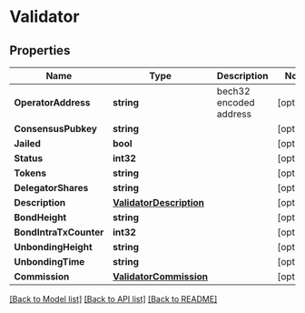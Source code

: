 # Validator

## Properties

Name | Type | Description | Notes
------------ | ------------- | ------------- | -------------
**OperatorAddress** | **string** | bech32 encoded address | [optional] 
**ConsensusPubkey** | **string** |  | [optional] 
**Jailed** | **bool** |  | [optional] 
**Status** | **int32** |  | [optional] 
**Tokens** | **string** |  | [optional] 
**DelegatorShares** | **string** |  | [optional] 
**Description** | [**ValidatorDescription**](Validator_description.md) |  | [optional] 
**BondHeight** | **string** |  | [optional] 
**BondIntraTxCounter** | **int32** |  | [optional] 
**UnbondingHeight** | **string** |  | [optional] 
**UnbondingTime** | **string** |  | [optional] 
**Commission** | [**ValidatorCommission**](Validator_commission.md) |  | [optional] 

[[Back to Model list]](../README.md#documentation-for-models) [[Back to API list]](../README.md#documentation-for-api-endpoints) [[Back to README]](../README.md)


